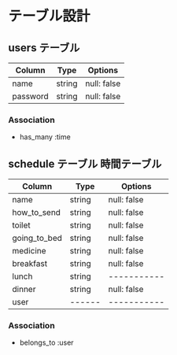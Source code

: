 # テーブル設計

## users テーブル

| Column   | Type   | Options     |
| -------- | ------ | ----------- |
| name     | string | null: false |
| password | string | null: false |


###   Association
 - has_many :time


## schedule テーブル 時間テーブル

| Column   | Type       | Options     |
| -------- | -----------| ----------- |
| name     | string     | null: false |
| how_to_send | string  | null: false |
| toilet       | string | null: false |
| going_to_bed | string | null: false |
| medicine     | string | null: false |
| breakfast    | string | null: false |
| lunch        | string | ----------- |
| dinner       | string | null: false |
| user         | ------ | ----------- |

###   Association
- belongs_to :user